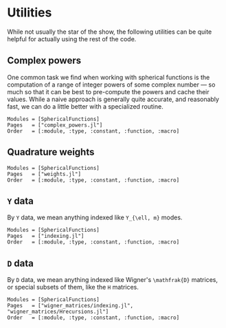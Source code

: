 # Utilities

While not usually the star of the show, the following utilities can be quite helpful for actually
using the rest of the code.


## Complex powers

One common task we find when working with spherical functions is the computation of a range of
integer powers of some complex number — so much so that it can be best to pre-compute the powers and
cache their values.  While a naive approach is generally quite accurate, and reasonably fast, we can
do a little better with a specialized routine.

```@autodocs
Modules = [SphericalFunctions]
Pages   = ["complex_powers.jl"]
Order   = [:module, :type, :constant, :function, :macro]
```


## Quadrature weights

```@autodocs
Modules = [SphericalFunctions]
Pages   = ["weights.jl"]
Order   = [:module, :type, :constant, :function, :macro]
```


## ``Y`` data

By ``Y`` data, we mean anything indexed like ``Y_{\ell, m}`` modes.

```@autodocs
Modules = [SphericalFunctions]
Pages   = ["indexing.jl"]
Order   = [:module, :type, :constant, :function, :macro]
```


## ``D`` data

By ``D`` data, we mean anything indexed like Wigner's ``\mathfrak{D}`` matrices, or special subsets
of them, like the ``H`` matrices.


```@autodocs
Modules = [SphericalFunctions]
Pages   = ["wigner_matrices/indexing.jl", "wigner_matrices/Hrecursions.jl"]
Order   = [:module, :type, :constant, :function, :macro]
```


